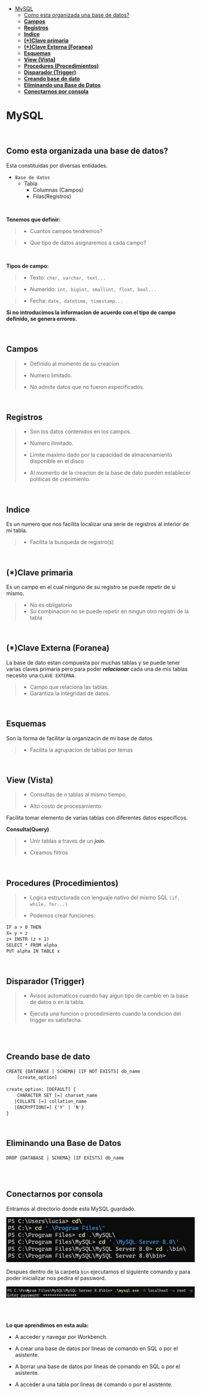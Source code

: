 - [MySQL](#mysql)
  - [Como esta organizada una base de datos?](#como-esta-organizada-una-base-de-datos)
  - [**Campos**](#campos)
  - [**Registros**](#registros)
  - [**Indice**](#indice)
  - [**(\*)Clave primaria**](#clave-primaria)
  - [**(\*)Clave Externa (Foranea)**](#clave-externa-foranea)
  - [**Esquemas**](#esquemas)
  - [**View (Vista)**](#view-vista)
  - [**Procedures (Procedimientos)**](#procedures-procedimientos)
  - [**Disparador (Trigger)**](#disparador-trigger)
  - [**Creando base de dato**](#creando-base-de-dato)
  - [**Eliminando una Base de Datos**](#eliminando-una-base-de-datos)
  - [**Conectarnos por consola**](#conectarnos-por-consola)

# MySQL

<br>

## Como esta organizada una base de datos?

Esta constituidas por diversas entidades.

- `Base de datos`
  - Tabla
    - Columnas (Campos)
    - Filas(Registros)

<br>

**Tenemos que definir:**

> - Cuantos campos tendremos?

> - Que tipo de datos asignaremos a cada campo?

<br >

**Tipos de campo:**

> - Texto: `char, varchar, text...`

> - Numerido: `int, bigint, smallint, float, bool...`

> - Fecha: `date, datetime, timestamp...`

**Si no introducimos la informacion de acuerdo con el tipo de campo definido, se genera errores.**

<br>

## **Campos**

> - Definido al momento de su creacion
>
> - Numero limitado.
>
> - No admite datos que no fueron especificados.

<br>

## **Registros**

> - Son los datos contenidos en los campos.
> - Numero ilimitado.
>
> - Limite maximo dado por la capacidad de almacenamiento disponible en el disco
>
> - Al momento de la creacion de la base de dato pueden establecer politicas de crecimiento.

<br>

## **Indice**

Es un numero que nos facilita localizar una serie de registros al interior de mi tabla.

> - Facilita la busqueda de registro(s)

<br>

## **(\*)Clave primaria**

Es un campo en el cual ninguno de su registro se puede repetir de si mismo.

> - No es obligatorio
> - Su combinacion no se puede repetir en ningun otro registri de la tabla

<br>

## **(\*)Clave Externa (Foranea)**

La base de dato estan compuesta por muchas tablas y se puede tener varias claves primaria pero para poder **_relacionar_** cada una de mis tablas necesito una `CLAVE EXTERNA`.

> - Campo que relaciona las tablas.
> - Garantiza la integridad de datos.

<br>

## **Esquemas**

Son la forma de facilitar la organizacin de mi base de datos

> - Facilita la agrupacion de tablas por temas

<br>

## **View (Vista)**

> - Consultas de _n_ tablas al mismo tiempo.
>
> - Alto costo de procesamiento.

Facilita tomar elemento de varias tablas con diferentes datos especificos.

**Consulta(Query)**

> - Unir tablas a traves de un **_join_**.
>
> - Creamos filtros

<br>

## **Procedures (Procedimientos)**

> - Logica estructurada con lenguaje nativo del mismo SQL `(if, while, for...)`
>
> - Podemos crear funciones:

    IF a > 0 THEN
    X= y + z
    z+ INSTR (z + 1)
    SELECT * FROM alpha
    PUT alpha IN TABLE x

<br>

## **Disparador (Trigger)**

> - Avisos automaticos cuando hay algun tipo de cambio en la base de datos o en la tabla.
>
> - Ejecuta una funcion o procedimiento cuando la condicion del trigger es satisfecha.

<br> <br>

## **Creando base de dato**

    CREATE {DATABASE | SCHEMA} [IF NOT EXISTS] db_name
        [create_option]

    create_option: [DEFAULT] {
        CHARACTER SET [=] charset_name
       |COLLATE [=] collation_name
       |ENCRYPTION[=] {'Y' | 'N'}
    }

<br>

## **Eliminando una Base de Datos**

    DROP {DATABASE | SCHEMA} [IF EXISTS] db_name

<br> <br>

## **Conectarnos por consola**

Entramos al directorio donde esta MySQL guardado.

![buscado carpeta del ejecutable](img/cmd.png)

Despues dentro de la carpeta `bin` ejecutamos el siguiente comando y para poder inicializar nos pedira el password.

![comando para inicializar](img/conectando.png)

<br> <br>

**Lo que aprendimos en esta aula:**

- A acceder y navegar por Workbench.

- A crear una base de datos por líneas de comando en SQL o por el asistente.

- A borrar una base de datos por líneas de comando en SQL o por el asistente.

- A acceder a una tabla por líneas de comando o por el asistente.
